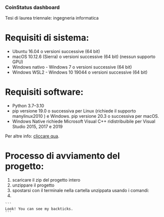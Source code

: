 ### CoinStatus dashboard
Tesi di laurea triennale: ingegneria informatica

# Requisiti di sistema:
- Ubuntu 16.04 o versioni successive (64 bit)
- macOS 10.12.6 (Sierra) o versioni successive (64 bit) (nessun supporto GPU)
- Windows nativo - Windows 7 o versioni successive (64 bit)
- Windows WSL2 - Windows 10 19044 o versioni successive (64 bit)


# Requisiti software:
- Python 3.7–3.10
- pip versione 19.0 o successiva per Linux (richiede il supporto manylinux2010 ) e Windows. pip versione 20.3 o successiva per macOS.
- Windows Native richiede Microsoft Visual C++ ridistribuibile per Visual Studio 2015, 2017 e 2019

Per altre info:  [cliccare qua](https://www.tensorflow.org/install/pip#software_requirements).


# Processo di avviamento del progetto:
1. scaricare il zip del progetto intero
2. unzippare il progetto 
3. spostarsi con il terminale nella cartella unzippata usando i comandi:
4. 


````
```
Look! You can see my backticks.
```
````
